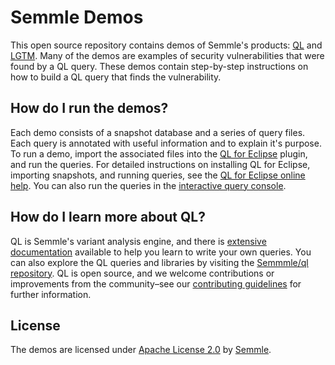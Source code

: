 # Semmle Demos

This open source repository contains demos of Semmle's products: [QL](https://semmle.com/ql) and [LGTM](https://lgtm.com/). Many of the demos are examples of security vulnerabilities that were found by a QL query. These demos contain step-by-step instructions on how to build a QL query that finds the vulnerability.

## How do I run the demos?

Each demo consists of a snapshot database and a series of query files. Each query is annotated with useful information and to explain it's purpose. To run a demo, import the associated files into the [QL for Eclipse](https://lgtm.com/help/lgtm/running-queries-ide) plugin, and run the queries. For detailed instructions on installing QL for Eclipse, importing snapshots, and running queries, see the [QL for Eclipse online help](https://help.semmle.com/ql-for-eclipse/Content/WebHelp/install-plugin-free.html). You can also run the queries in the [interactive query console](https://lgtm.com/help/lgtm/using-query-console).

## How do I learn more about QL?

QL is Semmle's variant analysis engine, and there is [extensive documentation](https://help.semmle.com/QL/learn-ql/) available to help you learn to write your own queries. You can also explore the QL queries and libraries by visiting the [Semmmle/ql repository](https://github.com/semmle/ql). QL is open source, and we welcome contributions or improvements from the community–see our [contributing guidelines](https://github.com/Semmle/ql/blob/master/CONTRIBUTING.md) for further information.

## License

The demos are licensed under [Apache License 2.0](LICENSE) by [Semmle](https://semmle.com).
